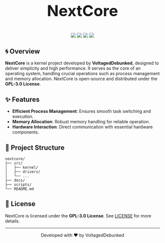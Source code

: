 <h2 align="center" style="font-size: 50px;">NextCore</h2>
<p align="center">
  <img src="https://img.shields.io/github/license/VoltagedDebunked/nextcore?color=blue&style=for-the-badge">
  <img src="https://img.shields.io/github/stars/VoltagedDebunked/nextcore?style=for-the-badge">
  <img src="https://img.shields.io/github/forks/VoltagedDebunked/nextcore?style=for-the-badge">
  <img src="https://img.shields.io/badge/build-stable-green?style=for-the-badge">
</p>

## 🌀 Overview

**NextCore** is a kernel project developed by **VoltagedDebunked**, designed to deliver simplicity and high performance. It serves as the core of an operating system, handling crucial operations such as process management and memory allocation. NextCore is open-source and distributed under the **GPL-3.0 License**.

## ✨ Features

- **Efficient Process Management**: Ensures smooth task switching and execution.
- **Memory Allocation**: Robust memory handling for reliable operation.
- **Hardware Interaction**: Direct communication with essential hardware components.

## 📂 Project Structure

```plaintext
nextcore/
├── src/
│   ├── kernel/
│   ├── drivers/
│   └── ...
├── docs/
├── scripts/
└── README.md
```

## 📜 License

NextCore is licensed under the **GPL-3.0 License**. See [LICENSE](LICENSE) for more details.

---

<p align="center">Developed with ❤️ by VoltagedDebunked</p>
